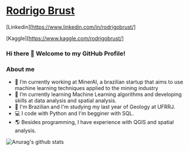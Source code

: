 # [Rodrigo Brust](https://www.linkedin.com/in/rodrigobrust/) 

[Linkedin][https://www.linkedin.com/in/rodrigobrust/]

[Kaggle][https://www.kaggle.com/rodrigobrust/]

### Hi there 👋 Welcome to my GitHub Profile! 

### About me

- 🔭 I’m currently working at MinerAI, a brazilian startup that aims to use machine learning techniques applied to the mining industry
- 🌱 I’m currently learning Machine Learning algorithms and developing skills at data analysis and spatial analysis.
- 💬 I'm Brazilian and I'm studying my last year of Geology at UFRRJ.
- 💻 I code with Python and I'm begginer with SQL.
- 🌎 Besides programming, I have experience with QGIS and spatial analysis.

![Anurag's github stats](https://github-readme-stats.vercel.app/api?username=rodreras)
